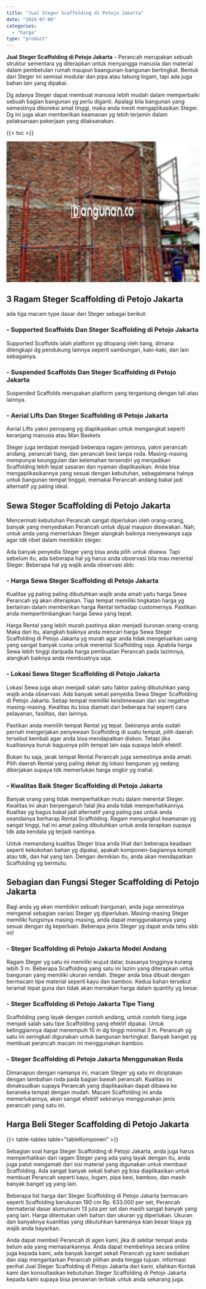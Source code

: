 ```yaml
---
title: "Jual Steger Scaffolding di Petojo Jakarta"
date: "2024-07-06"
categories: 
  - "harga"
type: "product"
---
```


**Jual Steger Scaffolding di Petojo Jakarta** – Perancah merupakan sebuah struktur sementara yg diterapkan untuk menyangga manusia dan material dalam pembetulan rumah maupun baangunan-bangunan bertingkat. Bentuk dari Steger ini semisal modular dan pipa atau tabung logam, tapi ada juga bahan lain yang dipakai.

Dg adanya Steger dapat membuat manusia lebih mudah dalam memperbaiki sebuah bagian bangunan yg perlu diganti. Apalagi bila bangunan yang semestinya dikoreksi amat tinggi, maka anda mesti mengaplikasikan Steger. Dg ini juga akan memberikan keamanan yg lebih terjamin dalam pelaksanaan pekerjaan yang dilaksanakan.

{{< toc >}}

![Jual Steger Scaffolding di Petojo Jakarta](/images/sewa-scaffolding-steger-31.png)

## 3 Ragam Steger Scaffolding di Petojo Jakarta

ada tiga macam type dasar dari Steger sebagai berikut:

### \- Supported Scaffolds Dan Steger Scaffolding di Petojo Jakarta

Supported Scaffolds ialah platform yg ditopang oleh tiang, dimana dilengkapi dg pendukung lainnya seperti sambungan, kaki-kaki, dan lain sebagainya.

### \- Suspended Scaffolds Dan Steger Scaffolding di Petojo Jakarta

Suspended Scaffolds merupakan platform yang tergantung dengan tali atau lainnya.

### \- Aerial Lifts Dan Steger Scaffolding di Petojo Jakarta

Aerial Lifts yakni penopang yg diaplikasikan untuk mengangkat seperti keranjang manusia atau Man Baskets

Steger juga terdapat menjadi beberapa ragam jenisnya, yakni perancah andang, perancah tiang, dan perancah besi tanpa roda. Masing-masing mempunyai keunggulan dan kelemahan tersendiri yg menjadikan Scaffolding lebih tepat sasaran dan nyaman diaplikasikan. Anda bisa mengaplikasikannya yang sesuai dengan kebutuhan, sebagaimana halnya untuk bangunan tempat tinggal, memakai Perancah andang bakal jadi alternatif yg paling ideal.

## Sewa Steger Scaffolding di Petojo Jakarta

Mencermati kebutuhan Perancah sangat diperlukan oleh orang-orang, banyak yang menyediakan Perancah untuk dijual maupun disewakan. Nah, untuk anda yang memerlukan Steger alangkah baiknya menyewanya saja agar tdk ribet dalam membikin steger.

Ada banyak penyedia Steger yang bisa anda pilih untuk disewa. Tapi sebelum itu, ada beberapa hal yg harus anda observasi bila mau merental Steger. Beberapa hal yg wajib anda observasi sbb:

### \- Harga Sewa Steger Scaffolding di Petojo Jakarta

Kualitas yg paling paling dibutuhkan wajib anda amati yaitu harga Sewa Perancah yg akan diterapkan. Tiap tempat memiliki tingkatan harga yg berlainan dalam memberikan harga Rental terhadap customernya. Pastikan anda mempertimbangkan harga Sewa yang tepat.

Harga Rental yang lebih murah pastinya akan menjadi buronan orang-orang. Maka dari itu, alangkah baiknya anda mencari harga Sewa Steger Scaffolding di Petojo Jakarta yg murah agar anda tidak mengeluarkan uang yang sangat banyak cuma untuk merental Scaffolding saja. Apabila harga Sewa lebih tinggi daripada harga pembuatan Perancah pada lazimnya, alangkah baiknya anda membuatnya saja.

### \- Lokasi Sewa Steger Scaffolding di Petojo Jakarta

Lokasi Sewa juga akan menjadi salah satu faktor paling dibutuhkan yang wajib anda observasi. Ada banyak sekali penyedia Sewa Steger Scaffolding di Petojo Jakarta. Setiap tempat memiliki keistimewaan dan sisi negative masing-masing. Kwalitas itu bisa diamati dari beberapa hal seperti cara pelayanan, fasilitas, dan lainnya.

Pastikan anda memilih tempat Rental yg tepat. Sekiranya anda sudah pernah mengerjakan penyewaan Scaffolding di suatu tempat, pilih daerah tersebut kembali agar anda bisa mendapatkan diskon. Tetapi jika kualitasnya buruk bagusnya pilih tempat lain saja supaya lebih efektif.

Bukan itu saja, jarak tempat Rental Perancah juga semestinya anda amati. Pilih daerah Rental yang paling dekat dg lokasi bangunan yg sedang dikerjakan supaya tdk memerlukan harga ongkir yg mahal.

### \- Kwalitas Baik Steger Scaffolding di Petojo Jakarta

Banyak orang yang tidak memperhatikan mutu dalam merental Steger. Kwalitas ini akan berpengaruh fatal jika anda tidak memperhatikannya. Kualitas yg bagus bakal jadi alternatif yang paling pas untuk anda seandainya berharap Rental Scaffolding. Ragam menyangkut keamanan yg sangat tinggi, hal ini amat paling dibutuhkan untuk anda terapkan supaya tdk ada kendala yg terjadi nantinya.

Untuk memandang kualitas Steger bisa anda lihat dari beberapa keadaan seperti kekokohan bahan yg dipakai, apakah komponen-bagiannya komplit atau tdk, dan hal yang lain. Dengan demikian itu, anda akan mendapatkan Scaffolding yg bermutu.

## Sebagian dan Fungsi Steger Scaffolding di Petojo Jakarta

Bagi anda yg akan membikin sebuah bangunan, anda juga semestinya mengenal sebagian variasi Steger yg diperlukan. Masing-masing Steger memiliki fungsinya masing-masing, anda dapat menggunakannya yang sesuai dengan dg keperluan. Beberapa jenis Steger yg dapat anda tahu sbb ini!

### \- Steger Scaffolding di Petojo Jakarta Model Andang

Ragam Steger yg satu ini memiliki wujud datar, biasanya tingginya kurang lebih 3 m. Beberapa Scaffolding yang satu ini lazim yang diterapkan untuk bangunan yang memiliki ukuran rendah. Steger anda bisa dibuat dengan bermacam tipe material seperti kayu dan bamboo. Kedua bahan tersebut teramat tepat guna dan tidak akan memakan harga dalam quantity yg besar.

### \- Steger Scaffolding di Petojo Jakarta Tipe Tiang

Scaffolding yang layak dengan contoh andang, untuk contoh tiang juga menjadi salah satu tipe Scaffolding yang efektif dipakai. Untuk ketinggiannya dapat menempuh 10 m dg tinggi minimal 3 m. Perancah yg satu ini seringkali digunakan untuk bangunan bertingkat. Banyak banget yg membuat perancah macam ini menggunakan bamboo.

### \- Steger Scaffolding di Petojo Jakarta Menggunakan Roda

Dimanapun dengan namanya ini, macam Steger yg satu ini diciptakan dengan tambahan roda pada bagian bawah perancah. Kualitas ini dimaksudkan supaya Perancah yang diaplikasikan dapat dibawa ke beraneka tempat dengan mudah. Macam Scaffolding ini anda memerlukannya, akan sangat efektif sekiranya menggunakan jenis perancah yang satu ini.

## Harga Beli Steger Scaffolding di Petojo Jakarta

{{< table-tables table="tableKomponen" >}}

Sebagian soal harga Steger Scaffolding di Petojo Jakarta, anda juga harus memperhatikan dari ragam Steger yang ada yang layak dengan itu, anda juga patut mengamati dari sisi material yang digunakan untuk membaut Scaffolding. Ada sangat banyak sekali bahan yg bisa diaplikasikan untuk membuat Perancah seperti kayu, logam, pipa besi, bamboo, dan masih banyak banget yg yang lain.

Beberapa list harga dari Steger Scaffolding di Petojo Jakarta bermacam seperti Scaffolding berukuran 190 cm Rp. 633.000 per set, Perancah bermaterial dasar alumunium 13 juta per set dan masih sangat banyak yang yang lain. Harga ditentukan oleh bahan dan ukuran yg diperlukan. Ukuran dan banyaknya kuantitas yang dibutuhkan karenanya kian besar biaya yg wajib anda bayarkan.

Anda dapat membeli Perancah di agen kami, jika di sekitar tempat anda belum ada yang memasarkannya. Anda dapat membelinya secara online juga kepada kami, ada banyak banget sekali Perancah yg kami sediakan dan siap mengantarkan Perancah pilihan anda hingga tujuan. informasi perihal Jual Steger Scaffolding di Petojo Jakarta dari kami, silahkan Kontak kami dan konsultasikan kebutuhan Steger Scaffolding di Petojo Jakarta kepada kami supaya bisa penawran terbiak untuk anda sekarang juga.
